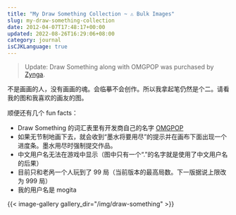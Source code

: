 ```yaml
---
title: "My Draw Something Collection ~ ⚠️ Bulk Images"
slug: my-draw-something-collection
date: 2012-04-07T17:48:17+00:00
updated: 2022-08-26T16:29:06+08:00
category: journal
isCJKLanguage: true
---
```


> Update: Draw Something along with OMGPOP was purchased by [Zynga](https://www.zynga.com/games/draw-something/).

不是画画的人，没有画画的魂。会临摹不会创作。所以我拿起笔仍然是个二。请看我的图和我喜欢的画友的图。

顺便还有几个 fun facts：

- Draw Something 的词汇表里有开发商自己的名字 <a href="https://omgpop.com/drawsomething" target="_blank">OMGPOP</a>
- 如果无节制地画下去，就会收到“墨水将要用尽”的提示并在画布下面出现一个进度条。墨水用尽时强制提交作品。
- 中文用户名无法在游戏中显示（图中只有一个“.”的名字就是使用了中文用户名的后果）
- 目前只和老呙一个人玩到了 99 局（当前版本的最高局数。下一版据说上限改为 999 局）
- 我的用户名是 mogita

{{< image-gallery gallery_dir="/img/draw-something" >}}
